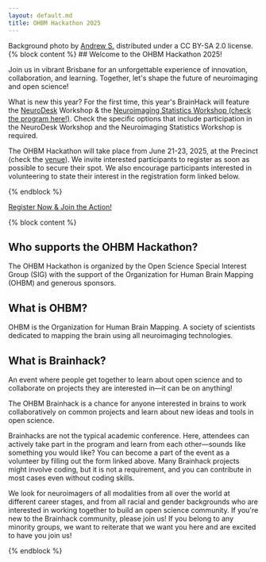 ```yaml
---
layout: default.md
title: OHBM Hackathon 2025
---
```


<div class="bg-image" style="background: url('_img/background_imgs/brisbane_1.jpg') no-repeat center center/cover;"></div>

<!-- Added floating credits for background photo -->
<div class="photo-credits">
  Background photo by
  <a href="https://flic.kr/p/puMyXa" target="_blank" rel="noopener">Andrew S.</a>
  distributed under a
  <a href="https://creativecommons.org/licenses/by-sa/2.0/" target="_blank" rel="noopener"><i class="fab fa-creative-commons"></i><i class="fa-brands fa-creative-commons-by"></i><i class="fa-brands fa-creative-commons-sa"></i></a>
  CC BY-SA 2.0 license.
</div>

<section class="content">
  {% block content %}
  ## Welcome to the OHBM Hackathon 2025!
  
  Join us in vibrant Brisbane for an unforgettable experience of innovation, collaboration, and learning.
  Together, let's shape the future of neuroimaging and open science!

  What is new this year? For the first time, this year's BrainHack will feature the [NeuroDesk](https://www.neurodesk.org/) Workshop  & the [Neuroimaging Statistics Workshop (check the program here!)](https://sites.google.com/view/nsw2025).
  Check the specific options that include participation in the NeuroDesk Workshop and the Neuroimaging Statistics Workshop is required.

  The OHBM Hackathon will take place from June 21-23, 2025, at the Precinct (check the [venue](venue)).
  We invite interested participants to register as soon as possible to secure their spot.
  We also encourage participants interested in volunteering to state their interest in the registration form linked below.

  {% endblock %}
  <div class="cta-buttons">
    <a href="#" class="btn-primary" onclick="showPopup()">Register Now & Join the Action!</a>
  </div>
</section>

<section class="content">

{% block content %}

## Who supports the OHBM Hackathon?

The OHBM Hackathon is organized by the Open Science Special Interest Group (SIG) with the support of the Organization for Human Brain Mapping (OHBM) and generous sponsors.

## What is OHBM?

OHBM is the Organization for Human Brain Mapping.
A society of scientists dedicated to mapping the brain using all neuroimaging technologies.

## What is Brainhack?

An event where people get together to learn about open science and to collaborate on projects they are interested in—it can be on anything!

The OHBM Brainhack is a chance for anyone interested in brains to work collaboratively on common projects and learn about new ideas and tools in open science.

Brainhacks are not the typical academic conference.
Here, attendees can actively take part in the program and learn from each other—sounds like something you would like? You can become a part of the event as a volunteer by filling out the form linked above.
Many Brainhack projects might involve coding, but it is not a requirement, and you can contribute in most cases even without coding skills.

We look for neuroimagers of all modalities from all over the world at different career stages, and from all racial and gender backgrounds who are interested in working together to build an open science community.
If you're new to the Brainhack community, please join us! If you belong to any minority groups, we want to reiterate that we want you here and are excited to have you join us!


{% endblock %}
</section>

<script>
  function showPopup() {
    if (confirm("You are about to leave the OHBM Hackathon website and be redirected to the OHBM 2025 Annual Meeting website. Do you want to continue?")) {
      window.location.href = "https://humanbrainmapping.org/25Brainhack/";
    }
  }
</script>